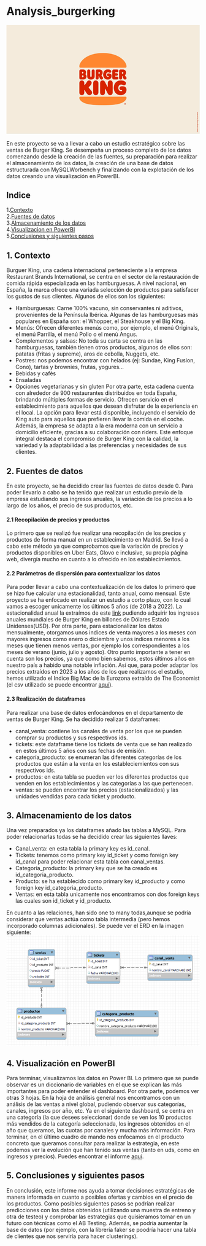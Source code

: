 #  Analysis_burgerking
![](https://github.com/Lidiavf1912/analysis_burgerking/blob/main/imagenes/logo_burgerking.png)

En este proyecto se va a llevar a cabo un estudio estratégico sobre las ventas de Burger King. Se desempeña un proceso completo de los datos comenzando desde la creación de las fuentes, su preparación para realizar el almacenamiento de los datos, la creación de una base de datos estructurada con MySQLWorbench y finalizando con la explotación de los datos creando una visualización en PowerBI.

## Indice
1.[Contexto](#Contexto)\
2.[Fuentes de datos](#Fuentes_de_datos)\
3.[Almacenamiento de los datos](#Almacenamiento_de_los_datos)\
4.[Visualizacion en PowerBI](#Visualizacion_en_PowerBI)\
5.[Conclusiones y siguientes pasos](#Conclusiones_y_siguientes_pasos)

## 1. Contexto <a name="Contexto"/>
Burguer King, una cadena internacional perteneciente a la empresa Restaurant Brands
International, se centra en el sector de la restauración de comida rápida especializada en las
hamburguesas. A nivel nacional, en España, la marca ofrece una variada selección de productos
para satisfacer los gustos de sus clientes. Algunos de ellos son los siguientes:
- Hamburguesas: Carne 100% vacuno, sin conservantes ni aditivos, provenientes de la
Península Ibérica. Algunas de las hamburguesas más populares en España son: el Whopper, el
Steakhouse y el Big King.
- Menús: Ofrecen diferentes menús como, por ejemplo, el menú Originals, el menú
Parrilla, el menú Pollo o el menú Angus.
- Complementos y salsas: No toda su carta se centra en las hamburguesas, también tienen otros
productos, algunos de ellos son: patatas (fritas y supreme), aros de cebolla, Nuggets, etc.
- Postres: nos podemos encontrar con helados (ej: Sundae, King Fusion, Cono), tartas y
brownies, frutas, yogures…
- Bebidas y cafés
- Ensaladas
- Opciones vegetarianas y sin gluten
Por otra parte, esta cadena cuenta con alrededor de 900 restaurantes distribuidos en toda
España, brindando múltiples formas de servicio. Ofrecen servicio en el establecimiento para aquellos
que desean disfrutar de la experiencia en el local. La opción para llevar está disponible, incluyendo el
servicio de King auto para aquellos que prefieren llevar la comida en el coche. Además, la empresa se
adapta a la era moderna con un servicio a domicilio eficiente, gracias a su colaboración con riders.
Este enfoque integral destaca el compromiso de Burger King con la calidad, la variedad y la
adaptabilidad a las preferencias y necesidades de sus clientes.

## 2. Fuentes de datos <a name="Fuentes_de_datos"/>
En este proyecto, se ha decidido crear las fuentes de datos desde 0. Para poder llevarlo a cabo se ha tenido que realizar un estudio previo de la empresa estudiando sus ingresos anuales, la variación de los precios a lo largo de los años, el precio de sus productos, etc.

#### 2.1 Recopilación de precios y productos 
Lo primero que se realizó fue realizar una recopilación de los precios y productos de forma manual en un establecimiento en Madrid. Se llevó a cabo este método ya que comprobamos que la variación de precios y productos disponibles en Uber Eats, Glovo e inclusive, su propia página web, divergía mucho en cuanto a lo ofrecido en los establecimientos. 

#### 2.2 Parámetros de dispersión para contextualizar los datos 
Para poder llevar a cabo una contextualización de los datos lo primeró que se hizo fue calcular una estacionalidad, tanto anual, como mensual.
Este proyecto se ha enfocado en realizar un estudio a corto plazo, con lo cual vamos a escoger unicamente los últimos 5 años (de 2018 a 2022). La estacionalidad anual la extraímos de este [link](https://www.statista.com/statistics/266462/burger-king-revenue/) pudiendo adquirir los ingresos anuales mundiales de Burger King en billones de Dólares Estado Unidenses(USD). 
Por otra parte, para estacionalizar los datos mensualmente, otorgamos unos indices de venta mayores a los meses con mayores ingresos como enero o diciembre y unos indices menores a los meses que tienen menos ventas, por ejemplo los correspondientes a los meses de verano (junio, julio y agosto).
Otro punto importante a tener en cuenta son los precios, ya que como bien sabemos, estos últimos años en nuestro país a habido una notable inflación. Así que, para poder adaptar los precios extraídos en 2023 a los años de los que realizamos el estudio, hemos utilizado el Indice Big Mac de la Eurozona extraído de The Economist (el csv utilizado se puede encontrar [aquí](https://github.com/TheEconomist/big-mac-data)). 

#### 2.3 Realización de dataframes
Para realizar una base de datos enfocándonos en el departamento de ventas de Burger King. Se ha decidido realizar 5 dataframes:
- canal_venta: contiene los canales de venta por los que se pueden comprar su productos y sus respectivos ids.
- tickets: este dataframe tiene los tickets de venta que se han realizado en estos últimos 5 años con sus fechas de emisión.
- categoría_producto: se enumeran las diferentes categorías de los productos que están a la venta en los estableciemientos con sus respectivos ids.
- productos: en esta tabla se pueden ver los diferentes productos que venden en los establecimientos y las categorías a las que pertenecen. 
- ventas: se pueden encontrar los precios (estacionalizados) y las unidades vendidas para cada ticket y producto.

## 3. Almacenamiento de los datos <a name="Almacenamiento_de_los_datos"/>
Una vez preparados ya los dataframes añado las tablas a MySQL. Para poder relacionarlas todas se ha decidido crear las siguientes llaves:
- Canal_venta: en esta tabla la primary key es id_canal.
- Tickets: tenemos como primary key id_ticket y como foreign key id_canal para poder relacionar esta tabla con canal_ventas.
- Categoria_producto: la primary key que se ha creado es id_categoria_producto.
- Producto: se ha establecido como primary key id_producto y como foreign key id_categoria_producto.
- Ventas: en esta tabla unicamente nos encontramos con dos foreign keys las cuales son id_ticket y id_producto.

En cuanto a las relaciones, han sido one to many todas,aunque se podría considerar que ventas actúa como tabla intermedia (pero hemos incorporado columnas adicionales). 
Se puede ver el ERD en la imagen siguiente: 
![](https://github.com/Lidiavf1912/analysis_burgerking/blob/main/imagenes/esquema_erd.png)

## 4. Visualización en PowerBI <a name="Visualizacion_en_PowerBI"/>
Para terminar, visualizamos los datos en Power BI. Lo primero que se puede observar es un diccionario de variables en el que se explican las más importantes para poder entender el dashboard. Por otra parte, podemos ver otras 3 hojas. En la hoja de análisis general nos encontramos con un análisis de las ventas a nivel global, pudiendo observar sus categorías, canales, ingresos por año, etc. Ya en el siguiente dashboard, se centra en una categoría (la que desees seleccionar) donde se ven los 10 productos más vendidos de la categoría seleccionada, los ingresos obtenidos en el año que queramos, las cuotas por canales y mucha más información. Para terminar, en el último cuadro de mando nos enfocamos en el producto concreto que queramos consultar para realizar la estrategia, en este podemos ver la evolución que han tenido sus ventas (tanto en uds, como en ingresos y precios). Puedes encontrar el informe [aquí](https://github.com/Lidiavf1912/analysis_burgerking/blob/main/visualizacion/analisis_burgerking.pbix).

## 5. Conclusiones y siguientes pasos <a name="Conclusiones_y_siguientes_pasos"/>
En conclusión, este informe nos ayuda a tomar decisiones estratégicas de manera informada en cuanto a posibles ofertas y cambios en el precio de los productos. Como posibles siguientes pasos se podrían realizar predicciones con los datos obtenidos (utilizando una muestra de entreno y otra de testeo) y comprobar las estrategias que quisieramos tomar en un futuro con técnicas como el AB Testing. Además, se podría aumentar la base de datos (por ejemplo, con la librería faker se poodría hacer una tabla de clientes que nos serviría para hacer clusterings).
